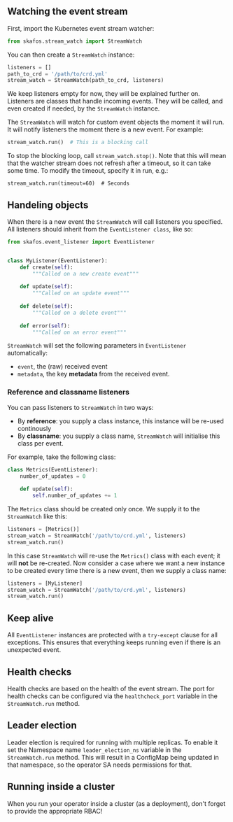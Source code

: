 ## Watching the event stream
First, import the Kubernetes event stream watcher:
```python
from skafos.stream_watch import StreamWatch
```

You can then create a `StreamWatch` instance:
```python
listeners = []
path_to_crd = '/path/to/crd.yml'
stream_watch = StreamWatch(path_to_crd, listeners)
```
We keep listeners empty for now, they will be explained further on.
Listeners are classes that handle incoming events. They will be called,
and even created if needed, by the `StreamWatch` instance.

The `StreamWatch` will watch for custom event objects 
the moment it will run. It will notify listeners the moment there
is a new event. For example:
```python
stream_watch.run()  # This is a blocking call
```

To stop the blocking loop, call `stream_watch.stop()`. Note that this will
mean that the watcher stream does not refresh after a timeout, so it can take
some time. To modify the timeout, specify it in run, e.g.: 
```
stream_watch.run(timeout=60)  # Seconds
```

## Handeling objects
When there is a new event the `StreamWatch` will call listeners you specified.
All listeners should inherit from the `EventListener class`, like so:

```python
from skafos.event_listener import EventListener


class MyListener(EventListener):
    def create(self):
        """Called on a new create event"""
    
    def update(self):
        """Called on an update event"""
        
    def delete(self):
        """Called on a delete event"""
        
    def error(self):
        """Called on an error event"""
```

`StreamWatch` will set the following parameters in `EventListener` automatically:
* `event`, the (raw) received event
* `metadata`, the key **metadata** from the received event.

### Reference and classname listeners
You can pass listeners to `StreamWatch` in two ways:
* By **reference**: you supply a class instance, this instance will be re-used continously
* By **classname**: you supply a class name, `StreamWatch` will initialise this class per event.

For example, take the following class:
```python
class Metrics(EventListener):
    number_of_updates = 0
    
    def update(self):
        self.number_of_updates += 1
```
The `Metrics` class should be created only once. We supply it to the `StreamWatch` like
this:
```python
listeners = [Metrics()]
stream_watch = StreamWatch('/path/to/crd.yml', listeners)
stream_watch.run()
```
In this case `StreamWatch` will re-use the `Metrics()` class with each event; it will **not** be
re-created. Now consider a case where we want a new instance to be created every time there
is a new event, then we supply a class name:
```python
listeners = [MyListener]
stream_watch = StreamWatch('/path/to/crd.yml', listeners)
stream_watch.run()
```

## Keep alive
All `EventListener` instances are protected with a `try-except` clause for all exceptions.
This ensures that everything keeps running even if there is an unexpected event.

## Health checks
Health checks are based on the health of the event stream. The port for health checks can be configured via
the `healthcheck_port` variable in the `StreamWatch.run` method.

## Leader election
Leader election is required for running with multiple replicas. To enable it set the Namespace name `leader_election_ns`
variable in the `StreamWatch.run` method. This will result in a ConfigMap being updated in that namespace, so the 
operator SA needs permissions for that.

## Running inside a cluster
When you run your operator inside a cluster (as a deployment), don't forget to provide the appropriate RBAC!